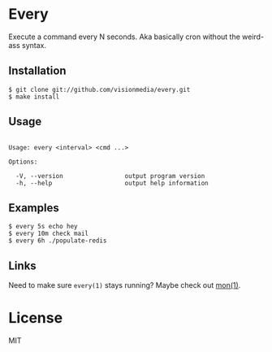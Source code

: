 
# Every

  Execute a command every N seconds. Aka basically
  cron without the weird-ass syntax.

## Installation

```
$ git clone git://github.com/visionmedia/every.git
$ make install
```

## Usage

```

Usage: every <interval> <cmd ...>

Options:

  -V, --version                 output program version
  -h, --help                    output help information

```

## Examples

```
$ every 5s echo hey
$ every 10m check mail
$ every 6h ./populate-redis
```

## Links

  Need to make sure `every(1)` stays running? Maybe
  check out [mon(1)](https://github.com/visionmedia/mon).

# License

  MIT
